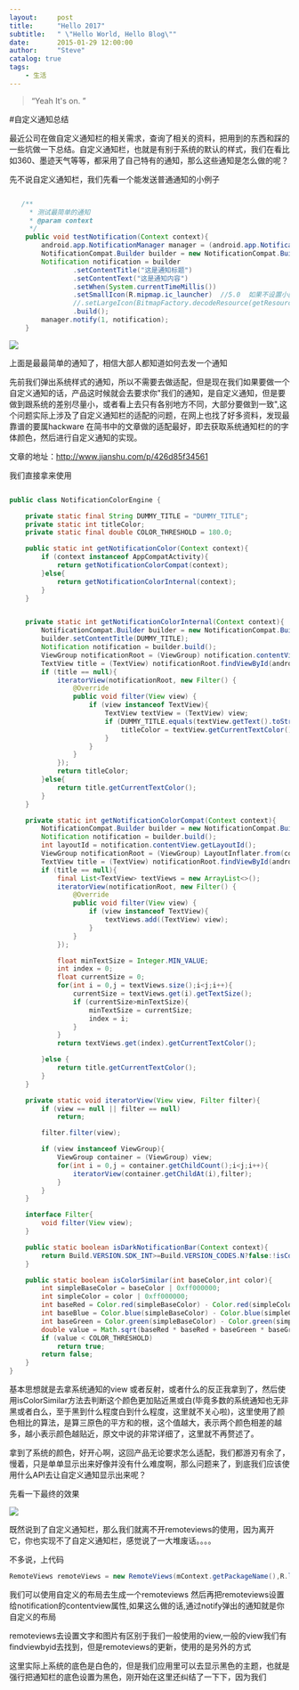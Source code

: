 ```yaml
---
layout:     post
title:      "Hello 2017"
subtitle:   " \"Hello World, Hello Blog\""
date:       2015-01-29 12:00:00
author:     "Steve"
catalog: true
tags:
    - 生活
---
```


> “Yeah It's on. ”


#自定义通知总结


最近公司在做自定义通知栏的相关需求，查询了相关的资料，把用到的东西和踩的一些坑做一下总结。自定义通知栏，也就是有别于系统的默认的样式，我们在看比如360、墨迹天气等等，都采用了自己特有的通知，那么这些通知是怎么做的呢？

先不说自定义通知栏，我们先看一个能发送普通通知的小例子


```java

   /**
     * 测试最简单的通知
     * @param context
     */
    public void testNotification(Context context){
        android.app.NotificationManager manager = (android.app.NotificationManager) context.getSystemService(NOTIFICATION_SERVICE);
        NotificationCompat.Builder builder = new NotificationCompat.Builder(context);
        Notification notification = builder
                .setContentTitle("这是通知标题")
                .setContentText("这是通知内容")
                .setWhen(System.currentTimeMillis())
                .setSmallIcon(R.mipmap.ic_launcher)  //5.0  如果不设置小图标 会崩溃????
                //.setLargeIcon(BitmapFactory.decodeResource(getResources(), R.mipmap.ic_launcher))  //但是可以不设置大图标,哦哦,原来如此
                .build();
        manager.notify(1, notification);
    }
```

![](file:///Users/zhanglong/Desktop/自定义通知总结/notifcaiton1.png)

上面是最最简单的通知了，相信大部人都知道如何去发一个通知

先前我们弹出系统样式的通知，所以不需要去做适配，但是现在我们如果要做一个自定义通知的话，产品这时候就会去要求你"我们的通知，是自定义通知，但是要做到跟系统的差别尽量小，或者看上去只有各别地方不同，大部分要做到一致",这个问题实际上涉及了自定义通知栏的适配的问题，在网上也找了好多资料，发现最靠谱的要属hackware 在简书中的文章做的适配最好，即去获取系统通知栏的的字体颜色，然后进行自定义通知的实现。

文章的地址：http://www.jianshu.com/p/426d85f34561

我们直接拿来使用

```java

public class NotificationColorEngine {

    private static final String DUMMY_TITLE = "DUMMY_TITLE";
    private static int titleColor;
    private static final double COLOR_THRESHOLD = 180.0;

    public static int getNotificationColor(Context context){
        if (context instanceof AppCompatActivity){
            return getNotificationColorCompat(context);
        }else{
            return getNotificationColorInternal(context);
        }
    }


    private static int getNotificationColorInternal(Context context){
        NotificationCompat.Builder builder = new NotificationCompat.Builder(context);
        builder.setContentTitle(DUMMY_TITLE);
        Notification notification = builder.build();
        ViewGroup notificationRoot = (ViewGroup) notification.contentView.apply(context,new FrameLayout(context));
        TextView title = (TextView) notificationRoot.findViewById(android.R.id.title);
        if (title == null){
            iteratorView(notificationRoot, new Filter() {
                @Override
                public void filter(View view) {
                    if (view instanceof TextView){
                        TextView textView = (TextView) view;
                        if (DUMMY_TITLE.equals(textView.getText().toString())){
                            titleColor = textView.getCurrentTextColor();
                        }
                    }
                }
            });
            return titleColor;
        }else{
            return title.getCurrentTextColor();
        }
    }

    private static int getNotificationColorCompat(Context context){
        NotificationCompat.Builder builder = new NotificationCompat.Builder(context);
        Notification notification = builder.build();
        int layoutId = notification.contentView.getLayoutId();
        ViewGroup notificationRoot = (ViewGroup) LayoutInflater.from(context).inflate(layoutId,null);
        TextView title = (TextView) notificationRoot.findViewById(android.R.id.title);
        if (title == null){
            final List<TextView> textViews = new ArrayList<>();
            iteratorView(notificationRoot, new Filter() {
                @Override
                public void filter(View view) {
                    if (view instanceof TextView){
                        textViews.add((TextView) view);
                    }
                }
            });

            float minTextSize = Integer.MIN_VALUE;
            int index = 0;
            float currentSize = 0;
            for(int i = 0,j = textViews.size();i<j;i++){
                currentSize = textViews.get(i).getTextSize();
                if (currentSize>minTextSize){
                    minTextSize = currentSize;
                    index = i;
                }
            }
            return textViews.get(index).getCurrentTextColor();

        }else {
            return title.getCurrentTextColor();
        }
    }

    private static void iteratorView(View view, Filter filter){
        if (view == null || filter == null)
            return;

        filter.filter(view);

        if (view instanceof ViewGroup){
            ViewGroup container = (ViewGroup) view;
            for(int i = 0,j = container.getChildCount();i<j;i++){
                iteratorView(container.getChildAt(i),filter);
            }
        }
    }

    interface Filter{
        void filter(View view);
    }

    public static boolean isDarkNotificationBar(Context context){
        return Build.VERSION.SDK_INT>=Build.VERSION_CODES.N?false:!isColorSimilar(Color.BLACK,getNotificationColor(context));
    }

    public static boolean isColorSimilar(int baseColor,int color){
        int simpleBaseColor = baseColor | 0xff000000;
        int simpleColor = color | 0xff000000;
        int baseRed = Color.red(simpleBaseColor) - Color.red(simpleColor);
        int baseBlue = Color.blue(simpleBaseColor) - Color.blue(simpleColor);
        int baseGreen = Color.green(simpleBaseColor) - Color.green(simpleColor);
        double value = Math.sqrt(baseRed * baseRed + baseGreen * baseGreen + baseBlue * baseBlue);
        if (value < COLOR_THRESHOLD)
            return true;
        return false;
    }
}


```

基本思想就是去拿系统通知的view 或者反射，或者什么的反正我拿到了，然后使用isColorSimilar方法去判断这个颜色更加贴近黑或白(毕竟多数的系统通知也无非黑或者白么，至于黑到什么程度白到什么程度，这里就不关心啦)，这里使用了颜色相比的算法，是算三原色的平方和的根，这个值越大，表示两个颜色相差的越多，越小表示颜色越贴近，原文中说的非常详细了，这里就不再赘述了。

拿到了系统的颜色，好开心啊，这回产品无论要求怎么适配，我们都游刃有余了，慢着，只是单单显示出来好像并没有什么难度啊，那么问题来了，到底我们应该使用什么API去让自定义通知显示出来呢？

先看一下最终的效果

![](file:///Users/zhanglong/Desktop/notification2.png)

既然说到了自定义通知栏，那么我们就离不开remoteviews的使用，因为离开它，你也实现不了自定义通知栏，感觉说了一大堆废话。。。。

不多说，上代码

```java
RemoteViews remoteViews = new RemoteViews(mContext.getPackageName(),R.layout.notification_two_line);
```
我们可以使用自定义的布局去生成一个remoteviews 然后再把remoteviews设置给notification的contentview属性,如果这么做的话,通过notify弹出的通知就是你自定义的布局

remoteviews去设置文字和图片有区别于我们一般使用的view,一般的view我们有findviewbyid去找到，但是remoteviews的更新，使用的是另外的方式



这里实际上系统的底色是白色的，但是我们应用里可以去显示黑色的主题，也就是强行把通知栏的底色设置为黑色，刚开始在这里还纠结了一下下，因为我们